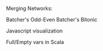 Merging Networks:

Batcher's Odd-Even
Batcher's Bitonic


Javascript visualization

Full/Empty vars in Scala






